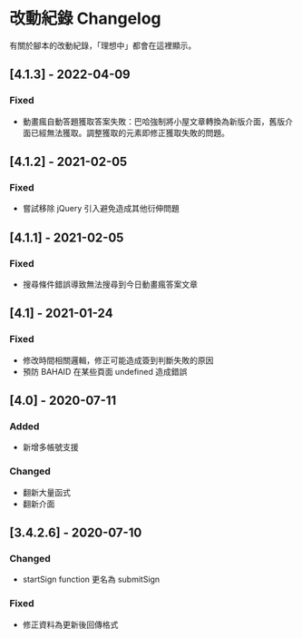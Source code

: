 # 改動紀錄 Changelog

有關於腳本的改動紀錄，「理想中」都會在這裡顯示。

## [4.1.3] - 2022-04-09
### Fixed
- 動畫瘋自動答題獲取答案失敗：巴哈強制將小屋文章轉換為新版介面，舊版介面已經無法獲取。調整獲取的元素即修正獲取失敗的問題。

## [4.1.2] - 2021-02-05
### Fixed
- 嘗試移除 jQuery 引入避免造成其他衍伸問題

## [4.1.1] - 2021-02-05
### Fixed
- 搜尋條件錯誤導致無法搜尋到今日動畫瘋答案文章

## [4.1] - 2021-01-24
### Fixed
- 修改時間相關邏輯，修正可能造成簽到判斷失敗的原因
- 預防 BAHAID 在某些頁面 undefined 造成錯誤

## [4.0] - 2020-07-11

### Added
- 新增多帳號支援

### Changed
- 翻新大量函式
- 翻新介面

## [3.4.2.6] - 2020-07-10

### Changed
- startSign function 更名為 submitSign

### Fixed
- 修正資料為更新後回傳格式
